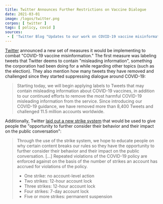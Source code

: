 ```yaml
---
title: Twitter Announces Further Restrictions on Vaccine Dialogue
date: 2021-03-01
image: /logos/twitter.png
corpos: [ twitter ]
tags: [ policy, covid ]
sources:
 - [ 'Twitter Blog "Updates to our work on COVID-19 vaccine misinformation" by Twitter Safety (1 Mar 2021)', 'archive.is/l7tAM' ]
---
```


[Twitter](/twitter) announced a new set of measures it would be implementing to
combat "COVID-19 vaccine misinformation." The first measure was labeling tweets
that Twitter deems to contain "misleading information", something the
corporation had been doing for a while regarding other topics (such as the
election). They also mention how many tweets they have removed and challenged
since they started suppressing dialogue around COVID-19:

> Starting today, we will begin applying labels to Tweets that may contain
> misleading information about COVID-19 vaccines, in addition to our continued
> efforts to remove the most harmful COVID-19 misleading information from the
> service. Since introducing our COVID-19 guidance, we have removed more than
> 8,400 Tweets and challenged 11.5 million accounts worldwide.

Additionally, Twitter [laid out a new strike
system](https://archive.is/l7tAM#selection-713.0-763.42) that would be used to
give people the "opportunity to further consider their behavior and their
impact on the public conversation":

> Through the use of the strike system, we hope to educate people on why
> certain content breaks our rules so they have the opportunity to further
> consider their behavior and their impact on the public conversation. [...]
> Repeated violations of the COVID-19 policy are enforced against on the basis
> of the number of strikes an account has accrued for violations of the policy.
>
> * One strike: no account-level action
> * Two strikes: 12-hour account lock
> * Three strikes: 12-hour account lock
> * Four strikes: 7-day account lock
> * Five or more strikes: permanent suspension
